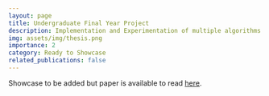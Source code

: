 ```yaml
---
layout: page
title: Undergraduate Final Year Project
description: Implementation and Experimentation of multiple algorithms designed to find a fixed point in a finite lattice with an underlaying monotone function.
img: assets/img/thesis.png
importance: 2
category: Ready to Showcase
related_publications: false
---
```


Showcase to be added but paper is available to read [here](https://minsuan96.github.io/assets/pdf/undergraduate-fyp.pdf).
